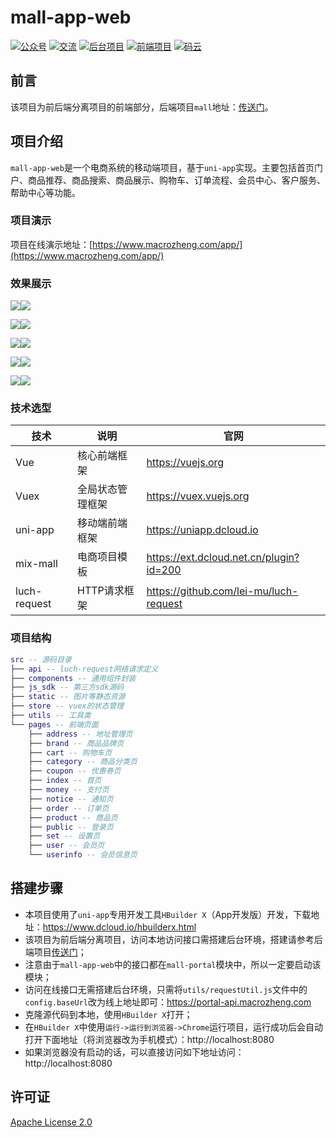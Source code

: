 # mall-app-web
<p>
  <a href="#公众号"><img src="http://macro-oss.oss-cn-shenzhen.aliyuncs.com/mall/badge/%E5%85%AC%E4%BC%97%E5%8F%B7-macrozheng-blue.svg" alt="公众号"></a>
  <a href="#公众号"><img src="http://macro-oss.oss-cn-shenzhen.aliyuncs.com/mall/badge/%E4%BA%A4%E6%B5%81-%E5%BE%AE%E4%BF%A1%E7%BE%A4-2BA245.svg" alt="交流"></a>
  <a href="https://github.com/macrozheng/mall"><img src="http://macro-oss.oss-cn-shenzhen.aliyuncs.com/mall/badge/%E5%90%8E%E5%8F%B0%E9%A1%B9%E7%9B%AE-mall-blue.svg" alt="后台项目"></a>
  <a href="https://github.com/macrozheng/mall-admin-web"><img src="http://macro-oss.oss-cn-shenzhen.aliyuncs.com/mall/badge/%E5%89%8D%E7%AB%AF%E9%A1%B9%E7%9B%AE-mall--admin--web-green.svg" alt="前端项目"></a>
  <a href="https://gitee.com/macrozheng/mall-app-web"><img src="http://macro-oss.oss-cn-shenzhen.aliyuncs.com/mall/badge/%E7%A0%81%E4%BA%91-%E9%A1%B9%E7%9B%AE%E5%9C%B0%E5%9D%80-orange.svg" alt="码云"></a>
</p>

## 前言

该项目为前后端分离项目的前端部分，后端项目`mall`地址：[传送门](https://github.com/macrozheng/mall)。

## 项目介绍

`mall-app-web`是一个电商系统的移动端项目，基于`uni-app`实现。主要包括首页门户、商品推荐、商品搜索、商品展示、购物车、订单流程、会员中心、客户服务、帮助中心等功能。

### 项目演示

项目在线演示地址：[https://www.macrozheng.com/app/](https://www.macrozheng.com/app/)  

### 效果展示

![](http://img.macrozheng.com/mall/project/mall_app_web_preview_01.png)![](http://img.macrozheng.com/mall/project/mall_app_web_preview_02.png)

![](http://img.macrozheng.com/mall/project/mall_app_web_preview_03.png)![](http://img.macrozheng.com/mall/project/mall_app_web_preview_04.png)

![](http://img.macrozheng.com/mall/project/mall_app_web_preview_05.png)![](http://img.macrozheng.com/mall/project/mall_app_web_preview_06.png)

![](http://img.macrozheng.com/mall/project/mall_app_web_preview_07.png)![](http://img.macrozheng.com/mall/project/mall_app_web_preview_08.png)

![](http://img.macrozheng.com/mall/project/mall_app_web_preview_09.png)![](http://img.macrozheng.com/mall/project/mall_app_web_preview_10.png)



### 技术选型

| 技术         | 说明             | 官网                                    |
| ------------ | ---------------- | --------------------------------------- |
| Vue          | 核心前端框架     | https://vuejs.org                       |
| Vuex         | 全局状态管理框架 | https://vuex.vuejs.org                  |
| uni-app      | 移动端前端框架   | https://uniapp.dcloud.io                |
| mix-mall     | 电商项目模板     | https://ext.dcloud.net.cn/plugin?id=200 |
| luch-request | HTTP请求框架     | https://github.com/lei-mu/luch-request  |

### 项目结构

``` lua
src -- 源码目录
├── api -- luch-request网络请求定义
├── components -- 通用组件封装
├── js_sdk -- 第三方sdk源码
├── static -- 图片等静态资源
├── store -- vuex的状态管理
├── utils -- 工具类
└── pages -- 前端页面
    ├── address -- 地址管理页
    ├── brand -- 商品品牌页
    ├── cart -- 购物车页
    ├── category -- 商品分类页
    ├── coupon -- 优惠券页
    ├── index -- 首页
    ├── money -- 支付页
    ├── notice -- 通知页
    ├── order -- 订单页
    ├── product -- 商品页
    ├── public -- 登录页
    ├── set -- 设置页
    ├── user -- 会员页
    └── userinfo -- 会员信息页
```

## 搭建步骤

- 本项目使用了`uni-app`专用开发工具`HBuilder X`（App开发版）开发，下载地址：https://www.dcloud.io/hbuilderx.html
- 该项目为前后端分离项目，访问本地访问接口需搭建后台环境，搭建请参考后端项目[传送门](https://github.com/casongorgor/mall)；
- 注意由于`mall-app-web`中的接口都在`mall-portal`模块中，所以一定要启动该模块；
- 访问在线接口无需搭建后台环境，只需将`utils/requestUtil.js`文件中的`config.baseUrl`改为线上地址即可：https://portal-api.macrozheng.com
- 克隆源代码到本地，使用`HBuilder X`打开；
- 在`HBuilder X`中使用`运行->运行到浏览器->Chrome`运行项目，运行成功后会自动打开下面地址（将浏览器改为手机模式）：http://localhost:8080
- 如果浏览器没有启动的话，可以直接访问如下地址访问：http://localhost:8080


## 许可证

[Apache License 2.0](https://github.com/macrozheng/mall-app-web/blob/master/LICENSE)


